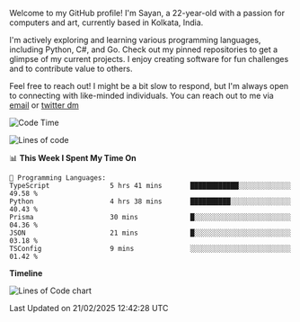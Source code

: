 Welcome to my GitHub profile! I'm Sayan, a 22-year-old with a passion for computers and art, currently based in Kolkata, India.

I'm actively exploring and learning various programming languages, including Python, C#, and Go. Check out my pinned repositories to get a glimpse of my current projects. I enjoy creating software for fun challenges and to contribute value to others.

Feel free to reach out! I might be a bit slow to respond, but I'm always open to connecting with like-minded individuals. You can reach out to me via [email](mailto:me@sayanbiswas.in) or [twitter dm](https://twitter.com/TheDankDel)

<!--START_SECTION:waka-->
![Code Time](http://img.shields.io/badge/Code%20Time-2%2C095%20hrs%2034%20mins-blue)

![Lines of code](https://img.shields.io/badge/From%20Hello%20World%20I%27ve%20Written-7.1%20million%20lines%20of%20code-blue)

📊 **This Week I Spent My Time On** 

```text
💬 Programming Languages: 
TypeScript               5 hrs 41 mins       ████████████░░░░░░░░░░░░░   49.58 % 
Python                   4 hrs 38 mins       ██████████░░░░░░░░░░░░░░░   40.43 % 
Prisma                   30 mins             █░░░░░░░░░░░░░░░░░░░░░░░░   04.36 % 
JSON                     21 mins             █░░░░░░░░░░░░░░░░░░░░░░░░   03.18 % 
TSConfig                 9 mins              ░░░░░░░░░░░░░░░░░░░░░░░░░   01.42 % 
```

**Timeline**

![Lines of Code chart](https://raw.githubusercontent.com/Dank-del/Dank-del/main/assets/bar_graph.png)


 Last Updated on 21/02/2025 12:42:28 UTC
<!--END_SECTION:waka-->
